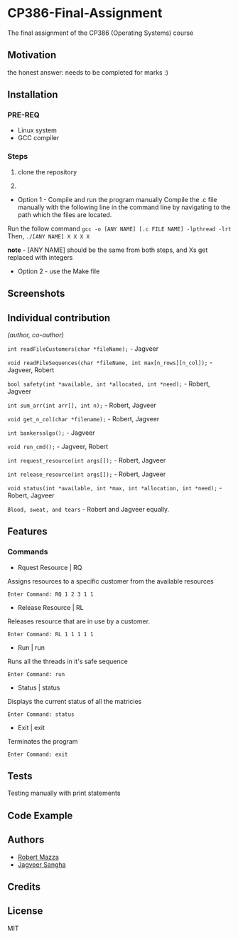 # CP386-Final-Assignment
The final assignment of the CP386 (Operating Systems) course

## Motivation
the honest answer: needs to be completed for marks :)

## Installation
### PRE-REQ
- Linux system
- GCC compiler

### Steps
1. clone the repository

2. 
- Option 1 - Compile and run the program manually
Compile the .c file manually with the following line in the command line by navigating to the path which the files are located.

Run the follow command 
`gcc -o [ANY NAME] [.c FILE NAME] -lpthread -lrt`
Then, 
`./[ANY NAME] X X X X`

**note** - [ANY NAME] should be the same from both steps, and Xs get replaced with integers

- Option 2 - use the Make file
## Screenshots

## Individual contribution
*(author, co-author)*

`int readFileCustomers(char *fileName);` - Jagveer

`void readFileSequences(char *fileName, int max[n_rows][n_col]);` - Jagveer, Robert

`bool safety(int *available, int *allocated, int *need);` - Robert, Jagveer

`int sum_arr(int arr[], int n);` - Robert, Jagveer

`void get_n_col(char *filename);` - Robert, Jagveer

`int bankersalgo();` - Jagveer

`void run_cmd();` - Jagveer, Robert

`int request_resource(int args[]);` - Robert, Jagveer

`int release_resource(int args[]);` - Robert, Jagveer

`void status(int *available, int *max, int *allocation, int *need);` - Robert, Jagveer

`Blood, sweat, and tears` - Robert and Jagveer equally.


## Features
### Commands
- Rquest Resource | RQ

Assigns resources to a specific customer from the available resources

```
Enter Command: RQ 1 2 3 1 1
```

- Release Resource | RL

Releases resource that are in use by a customer.

```
Enter Command: RL 1 1 1 1 1
```

- Run | run

Runs all the threads in it's safe sequence

```
Enter Command: run
```

- Status | status

Displays the current status of all the matricies

```
Enter Command: status
```

- Exit | exit

Terminates the program

```
Enter Command: exit
```
## Tests
Testing manually with print statements

## Code Example
## Authors
- [Robert Mazza](https://github.com/Robert336)
- [Jagveer Sangha](https://github.com/Jagveer-Sangha)
## Credits
## License
MIT
